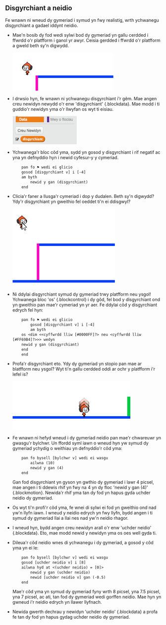## Disgyrchiant a neidio

Fe wnawn ni wneud dy gymeriad i symud yn fwy realistig, wrth ychwanegu disgyrchiant a gadael iddynt neidio.

+ Mae'n bosib dy fod wedi sylwi bod dy gymeriad yn gallu cerdded i ffwrdd o'r platfform i ganol yr awyr. Ceisia gerdded i ffwrdd o'r platfform a gweld beth sy'n digwydd.

	![screenshot](images/dodge-no-gravity.png)

+ I drwsio hyn, fe wnawn ni ychwanegu disgyrchiant i'r gêm.  Mae angen creu newidyn newydd o'r enw 'disgyrchiant' {.blockdata}.  Mae modd i ti guddio'r newidyn yma o'r llwyfan os wyt ti eisiau.

	![screenshot](images/dodge-gravity.png)

+ Ychwanega'r bloc côd yma, sydd yn gosod y disgyrchiant i rif negatif ac yna yn defnyddio hyn i newid cyfesur-y y cymeriad.

	```blocks
		pan fo ⚑ wedi ei glicio
		gosod [disgyrchiant v] i [-4]
		am byth
   			newid y gan (disgyrchiant)
		end
	```

+ Clicia'r faner a llusga'r cymeriad i dop y dudalen.  Beth sy'n digwydd? Ydy'r disgyrchiant yn gweithio fel oeddet ti'n ei ddisgwyl?

	![screenshot](images/dodge-gravity-drag.png)

+ Ni ddylai disgyrchiant symud dy gymeriad trwy platfform neu ysgol! Ychwanega bloc 'os' {.blockcontrol} i dy gôd, fel bod y disgyrchiant ond yn gweithio pan mae'r cymeriad yn yr aer.  Fe ddylai côd y disgyrchiant edrych fel hyn:

	```blocks
		pan fo ⚑ wedi ei glicio
			gosod [disgyrchiant v] i [-4]
			am byth
   		os <dim <<cyffwrdd lliw [#0000FF]?> neu <cyffwrdd lliw [#FF69B4]?>>> wedyn
        newid y gan (disgyrchiant)
   		end
		end
	```

+ Profa'r disgyrchiant eto. Ydy dy gymeriad yn stopio pan mae ar blatfform neu ysgol? Wyt ti'n gallu cerdded oddi ar ochr y platfform i'r lefel is?

	![screenshot](images/dodge-gravity-test.png)

+  Fe wnawn ni hefyd wneud i dy gymeriad neidio pan mae'r chwareuwr yn gwasgu'r bylchwr. Un ffordd syml iawn o wneud hyn yw symud dy gymeriad ychydig o weithiau yn defnyddio'r côd yma:

	```blocks
		pan fo bysell [bylchwr v] wedi ei wasgu
			ailwna (10)
   			newid y gan (4)
		end
	```

	Gan fod disgyrchiant yn gyson yn gwthio dy gymeriad i lawr 4 picsel, mae angen i ti ddewis rhif yn fwy na 4 yn dy floc 'newid y gan (4)' {.blockmotion}.  Newida'r rhif yma tan dy fod yn hapus gyda uchder neidio dy gymeriad.

+ Os wyt ti'n profi'r côd yma, fe wnei di sylwi ei fod yn gweithio ond nad yw'n llyfn iawn. I wneud y neidio edrych yn fwy llyfn, bydd angen i ti symud dy gymeriad llai a llai nes nad yw'n neidio rhagor.

+ I wneud hyn, bydd angen creu newidyn arall o'r enw 'uchder neidio' {.blockdata}.  Eto, mae modd newid y newidyn yma os oes well gyda ti. 

+ Dileua'r côd neidio wnes di ychwanegu i dy gymeriad, a gosod y côd yma yn ei le:

	```blocks
		pan fo bysell [bylchwr v] wedi ei wasgu
		gosod [uchder neidio v] i [8]
		ailwna hyd at <(uchder neidio) = [0]>
   			newid y gan (uchder neidio)
   			newid [uchder neidio v] gan (-0.5)
		end
	```

	Mae'r côd yma yn symud dy gymeriad fyny wrth 8 picsel, yna 7.5 picsel, yna 7 picsel, ac ati, tan fod dy gymeriad wedi gorffen neidio.  Mae hyn yn gwneud i'r neidio edrych yn llawer llyfnach.

+ Newida gwerth dechrau y newidyn 'uchder neidio' {.blockdata} a profa fe tan dy fod yn hapus gydag uchder neidio dy gymeriad.
